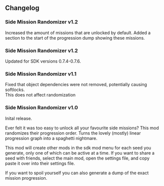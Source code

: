 ## Changelog

### Side Mission Randomizer v1.2
Increased the amount of missions that are unlocked by default.
Added a section to the start of the progression dump showing these missions.

### Side Mission Randomizer v1.2
Updated for SDK versions 0.7.4-0.7.6.

### Side Mission Randomizer v1.1
Fixed that object dependencies were not removed, potentially causing softlocks.    
This does not affect randomization

### Side Mission Randomizer v1.0
Inital release.

Ever felt it was too easy to unlock all your favourite side missions? This mod randomizes their progression order. Turns the lovely (mostly) linear progression graph into a spaghetti nightmare.

This mod will create other mods in the sdk mod menu for each seed you generate, only one of which can be active at a time. If you want to share a seed with friends, select the main mod, open the settings file, and copy paste it over into their settings file.

If you want to spoil yourself you can also generate a dump of the exact mission progression.
